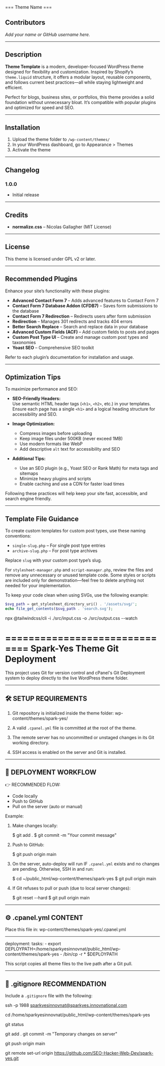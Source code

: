 ﻿=== Theme Name ===
## Contributors

*Add your name or GitHub username here.*

---

## Description

**Theme Template** is a modern, developer-focused WordPress theme designed for flexibility and customization. Inspired by Shopify’s `theme.liquid` structure, it offers a modular layout, reusable components, and follows current best practices—all while staying lightweight and efficient.

Perfect for blogs, business sites, or portfolios, this theme provides a solid foundation without unnecessary bloat. It’s compatible with popular plugins and optimized for speed and SEO.

---

## Installation

1. Upload the theme folder to `/wp-content/themes/`
2. In your WordPress dashboard, go to Appearance > Themes
3. Activate the theme

---

## Changelog

### 1.0.0
- Initial release

---

## Credits

- **normalize.css** – Nicolas Gallagher (MIT License)

---

## License

This theme is licensed under GPL v2 or later.

---

## Recommended Plugins

Enhance your site’s functionality with these plugins:

- **Advanced Contact Form 7** – Adds advanced features to Contact Form 7
- **Contact Form 7 Database Addon (CFDB7)** – Saves form submissions to the database
- **Contact Form 7 Redirection** – Redirects users after form submission
- **Redirection** – Manages 301 redirects and tracks 404 errors
- **Better Search Replace** – Search and replace data in your database
- **Advanced Custom Fields (ACF)** – Add custom fields to posts and pages
- **Custom Post Type UI** – Create and manage custom post types and taxonomies
- **Yoast SEO** – Comprehensive SEO toolkit

Refer to each plugin’s documentation for installation and usage.

---

## Optimization Tips

To maximize performance and SEO:

- **SEO-Friendly Headers:**  
    Use semantic HTML header tags (`<h1>`, `<h2>`, etc.) in your templates. Ensure each page has a single `<h1>` and a logical heading structure for accessibility and SEO.

- **Image Optimization:**  
    - Compress images before uploading  
    - Keep image files under 500KB (never exceed 1MB)  
    - Use modern formats like WebP  
    - Add descriptive `alt` text for accessibility and SEO

- **Additional Tips:**  
    - Use an SEO plugin (e.g., Yoast SEO or Rank Math) for meta tags and sitemaps  
    - Minimize heavy plugins and scripts  
    - Enable caching and use a CDN for faster load times

Following these practices will help keep your site fast, accessible, and search engine friendly.

---

## Template File Guidance

To create custom templates for custom post types, use these naming conventions:

- `single-slug.php` – For single post type entries
- `archive-slug.php` – For post type archives

Replace `slug` with your custom post type’s slug.

For `stylesheet-manager.php` and `script-manager.php`, review the files and remove any unnecessary or unused template code. Some styles or scripts are included only for demonstration—feel free to delete anything not needed for your implementation.

To keep your code clean when using SVGs, use the following example:

```php
$svg_path = get_stylesheet_directory_uri() . '/assets/svg/';
echo file_get_contents($svg_path . 'search.svg');
```

npx @tailwindcss/cli -i ./src/input.css -o ./src/output.css --watch


==============================
Spark-Yes Theme Git Deployment
==============================

This project uses Git for version control and cPanel's Git Deployment system to deploy directly to the live WordPress theme folder.

-------------------------
🛠 SETUP REQUIREMENTS
-------------------------

1. Git repository is initialized inside the theme folder:
   wp-content/themes/spark-yes/

2. A valid `.cpanel.yml` file is committed at the root of the theme.

3. The remote server has no uncommitted or unstaged changes in its Git working directory.

4. SSH access is enabled on the server and Git is installed.

-------------------------
🚀 DEPLOYMENT WORKFLOW
-------------------------

👉 RECOMMENDED FLOW:
- Code locally
- Push to GitHub
- Pull on the server (auto or manual)

Example:

1. Make changes locally:

   $ git add .
   $ git commit -m "Your commit message"

2. Push to GitHub:

   $ git push origin main

3. On the server, auto-deploy will run IF `.cpanel.yml` exists and no changes are pending.
   Otherwise, SSH in and run:

   $ cd ~/public_html/wp-content/themes/spark-yes
   $ git pull origin main

4. If Git refuses to pull or push (due to local server changes):

   $ git reset --hard
   $ git pull origin main

-------------------------
⚙️ .cpanel.yml CONTENT
-------------------------

Place this file in: wp-content/themes/spark-yes/.cpanel.yml

---
deployment:
  tasks:
    - export DEPLOYPATH=/home/sparkyesinnovnat/public_html/wp-content/themes/spark-yes
    - /bin/cp -r * $DEPLOYPATH

This script copies all theme files to the live path after a Git pull.

-------------------------
📄 .gitignore RECOMMENDATION
-------------------------

Include a `.gitignore` file with the following:

ssh -p 1988 sparkyesinnovnat@sparkyes.innovnational.com

cd /home/sparkyesinnovnat/public_html/wp-content/themes/spark-yes

git status

git add .
git commit -m "Temporary changes on server"

git push origin main
 
git remote set-url origin https://github.com/SEO-Hacker-Web-Dev/spark-yes.git